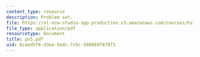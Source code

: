 ```yaml
---
content_type: resource
description: Problem set.
file: https://ol-ocw-studio-app-production.s3.amazonaws.com/courses/hst-582j-biomedical-signal-and-image-processing-spring-2007/bceed5f6d3ea5edc7cbc580869f878f3_ps5.pdf
file_type: application/pdf
resourcetype: Document
title: ps5.pdf
uid: bceed5f6-d3ea-5edc-7cbc-580869f878f3
---
```


